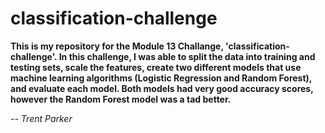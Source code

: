 # classification-challenge

**This is my repository for the Module 13 Challange, 'classification-challenge'. In this challenge, I was able to split the data into training and testing sets, scale the features, create two different models that use machine learning algorithms (Logistic Regression and Random Forest), and evaluate each model. Both models had very good accuracy scores, however the Random Forest model was a tad better.**

*-- Trent Parker*